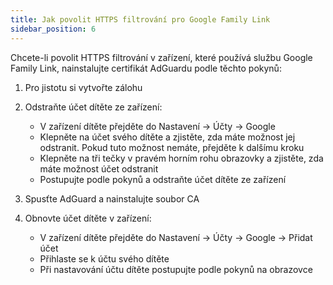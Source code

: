 ```yaml
---
title: Jak povolit HTTPS filtrování pro Google Family Link
sidebar_position: 6
---
```


Chcete-li povolit HTTPS filtrování v zařízení, které používá službu Google Family Link, nainstalujte certifikát AdGuardu podle těchto pokynů:

1. Pro jistotu si vytvořte zálohu
1. Odstraňte účet dítěte ze zařízení:

    - V zařízení dítěte přejděte do Nastavení → Účty → Google
    - Klepněte na účet svého dítěte a zjistěte, zda máte možnost jej odstranit. Pokud tuto možnost nemáte, přejděte k dalšímu kroku
    - Klepněte na tři tečky v pravém horním rohu obrazovky a zjistěte, zda máte možnost účet odstranit
    - Postupujte podle pokynů a odstraňte účet dítěte ze zařízení

1. Spusťte AdGuard a nainstalujte soubor CA
1. Obnovte účet dítěte v zařízení:

    - V zařízení dítěte přejděte do Nastavení → Účty → Google → Přidat účet
    - Přihlaste se k účtu svého dítěte
    - Při nastavování účtu dítěte postupujte podle pokynů na obrazovce
